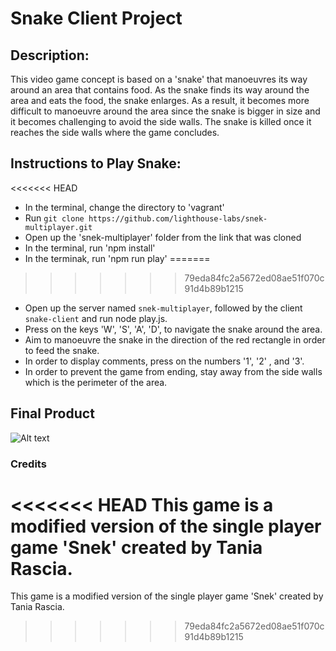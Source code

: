 # Snake Client Project

## Description:
This video game concept is based on a 'snake' that manoeuvres its way around an area that contains food. As the snake finds its way around the area and eats the food, the snake enlarges. As a result, it becomes more difficult to manoeuvre around the area since the snake is bigger in size and it becomes challenging to avoid the side walls. The snake is killed once it reaches the side walls where the game concludes. 

## Instructions to Play Snake:
<<<<<<< HEAD
- In the terminal, change the directory to 'vagrant'
- Run `git clone https://github.com/lighthouse-labs/snek-multiplayer.git`
- Open up the 'snek-multiplayer' folder from the link that was cloned
- In the terminal, run 'npm install'
- In the terminak, run 'npm run play'
=======
>>>>>>> 79eda84fc2a5672ed08ae51f070c91d4b89b1215
- Open up the server named `snek-multiplayer`, followed by the client `snake-client` and run node play.js.
- Press on the keys 'W', 'S', 'A', 'D', to navigate the snake around the area.
- Aim to manoeuvre the snake in the direction of the red rectangle in order to feed the snake.
- In order to display comments, press on the numbers '1', '2' , and '3'.
- In order to prevent the game from ending, stay away from the side walls which is the perimeter of the area. 

## Final Product
![Alt text](../../Desktop/Screenshot.png)

### Credits
<<<<<<< HEAD
This game is a modified version of the single player game 'Snek' created by Tania Rascia.
=======
This game is a modified version of the single player game 'Snek' created by Tania Rascia.
>>>>>>> 79eda84fc2a5672ed08ae51f070c91d4b89b1215
